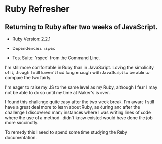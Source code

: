 # Ruby Refresher

## Returning to Ruby after two weeks of JavaScript.

- Ruby Version:   2.2.1

- Dependencies:   rspec

- Test Suite:     'rspec' from the Command Line.


I'm still more comfortable in Ruby than in JavaScript. Loving the simplicity of it, though I still haven't had long enough with JavaScript to be able to compare the two fairly.

I'm eager to raise my JS to the same level as my Ruby, although I fear I may not be able to do so until my time at Maker's is over.

I found this challenge quite easy after the two week break. I'm aware I still have a great deal more to learn about Ruby, as during and after the challenge I discovered many instances where I was writing lines of code where the use of a method I didn't know existed would have done the job more succinctly.

To remedy this I need to spend some time studying the Ruby documentation.
